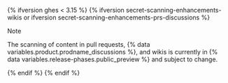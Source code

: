 {% ifversion ghes < 3.15 %}
{% ifversion secret-scanning-enhancements-wikis or ifversion secret-scanning-enhancements-prs-discussions %}

> [!NOTE]
> The scanning of content in pull requests, {% data variables.product.prodname_discussions %}, and wikis is currently in {% data variables.release-phases.public_preview %} and subject to change.

{% endif %}
{% endif %}
